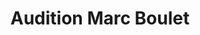---
title: "Audition Marc Boulet"
url: /athis-mons/audition-marc-boulet/
shop: les appareils auditifs
---